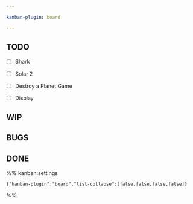 ```yaml
---

kanban-plugin: board

---
```


## TODO

- [ ] Shark
- [ ] Solar 2
- [ ] Destroy a Planet Game
- [ ] Display


## WIP



## BUGS



## DONE





%% kanban:settings
```
{"kanban-plugin":"board","list-collapse":[false,false,false,false]}
```
%%
